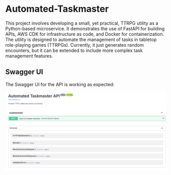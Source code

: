 # Automated-Taskmaster

This project involves developing a small, yet practical, TTRPG utility as a Python-based microservice. It demonstrates the use of FastAPI for building APIs, AWS CDK for infrastructure as code, and Docker for containerization. The utility is designed to automate the management of tasks in tabletop role-playing games (TTRPGs). Currently, it just generates random encounters, but it can be extended to include more complex task management features.

## Swagger UI

The Swagger UI for the API is working as expected:

![alt text](images/image.png)
